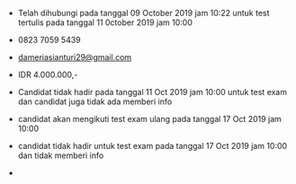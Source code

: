 - Telah dihubungi pada tanggal 09 October 2019 jam 10:22 untuk test tertulis pada tanggal 11 0ctober 2019 jam 10:00

- 0823 7059 5439

- dameriasianturi29@gmail.com

- IDR 4.000.000,-

- Candidat tidak hadir pada tanggal 11 Oct 2019 jam 10:00 untuk test exam dan candidat juga tidak ada memberi info

- candidat akan mengikuti test exam ulang pada tanggal 17 Oct 2019 jam 10:00

- candidat tidak hadir untuk test exam pada tanggal 17 Oct 2019 jam 10:00 dan tidak memberi info

- 
